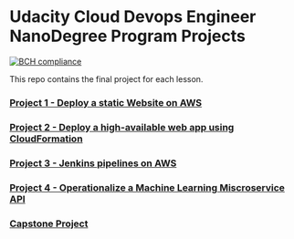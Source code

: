# Udacity Cloud Devops Engineer NanoDegree Program Projects

[![BCH compliance](https://bettercodehub.com/edge/badge/tejada7/Cloud-Devops-Engineer-ND?branch=develop)](https://bettercodehub.com/)

This repo contains the final project for each lesson.

### [Project 1 - Deploy a static Website on AWS](./project-1)

### [Project 2 - Deploy a high-available web app using CloudFormation](./project-2)

### [Project 3 - Jenkins pipelines on AWS](./project-3/README.md)

### [Project 4 - Operationalize a Machine Learning Miscroservice API](./project-4/README.md)

### [Capstone Project](./capstone/README.md)